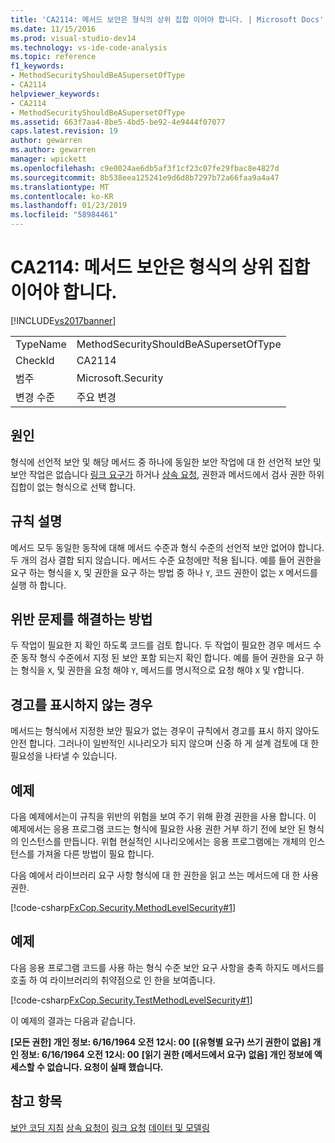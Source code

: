 ```yaml
---
title: 'CA2114: 메서드 보안은 형식의 상위 집합 이어야 합니다. | Microsoft Docs'
ms.date: 11/15/2016
ms.prod: visual-studio-dev14
ms.technology: vs-ide-code-analysis
ms.topic: reference
f1_keywords:
- MethodSecurityShouldBeASupersetOfType
- CA2114
helpviewer_keywords:
- CA2114
- MethodSecurityShouldBeASupersetOfType
ms.assetid: 663f7aa4-8be5-4bd5-be92-4e9444f07077
caps.latest.revision: 19
author: gewarren
ms.author: gewarren
manager: wpickett
ms.openlocfilehash: c9e0024ae6db5af3f1cf23c07fe29fbac8e4827d
ms.sourcegitcommit: 8b538eea125241e9d6d8b7297b72a66faa9a4a47
ms.translationtype: MT
ms.contentlocale: ko-KR
ms.lasthandoff: 01/23/2019
ms.locfileid: "58984461"
---
```

# <a name="ca2114-method-security-should-be-a-superset-of-type"></a>CA2114: 메서드 보안은 형식의 상위 집합이어야 합니다.
[!INCLUDE[vs2017banner](../includes/vs2017banner.md)]

|||
|-|-|
|TypeName|MethodSecurityShouldBeASupersetOfType|
|CheckId|CA2114|
|범주|Microsoft.Security|
|변경 수준|주요 변경|

## <a name="cause"></a>원인
 형식에 선언적 보안 및 해당 메서드 중 하나에 동일한 보안 작업에 대 한 선언적 보안 및 보안 작업은 없습니다 [링크 요구가](http://msdn.microsoft.com/library/a33fd5f9-2de9-4653-a4f0-d9df25082c4d) 하거나 [상속 요청](http://msdn.microsoft.com/28b9adbb-8f08-4f10-b856-dbf59eb932d9), 권한과 메서드에서 검사 권한 하위 집합이 없는 형식으로 선택 합니다.

## <a name="rule-description"></a>규칙 설명
 메서드 모두 동일한 동작에 대해 메서드 수준과 형식 수준의 선언적 보안 없어야 합니다. 두 개의 검사 결합 되지 않습니다. 메서드 수준 요청에만 적용 됩니다. 예를 들어 권한을 요구 하는 형식을 `X`, 및 권한을 요구 하는 방법 중 하나 `Y`, 코드 권한이 없는 `X` 메서드를 실행 하 합니다.

## <a name="how-to-fix-violations"></a>위반 문제를 해결하는 방법
 두 작업이 필요한 지 확인 하도록 코드를 검토 합니다. 두 작업이 필요한 경우 메서드 수준 동작 형식 수준에서 지정 된 보안 포함 되는지 확인 합니다. 예를 들어 권한을 요구 하는 형식을 `X`, 및 권한을 요청 해야 `Y`, 메서드를 명시적으로 요청 해야 `X` 및 `Y`합니다.

## <a name="when-to-suppress-warnings"></a>경고를 표시하지 않는 경우
 메서드는 형식에서 지정한 보안 필요가 없는 경우이 규칙에서 경고를 표시 하지 않아도 안전 합니다. 그러나이 일반적인 시나리오가 되지 않으며 신중 하 게 설계 검토에 대 한 필요성을 나타낼 수 있습니다.

## <a name="example"></a>예제
 다음 예제에서는이 규칙을 위반의 위험을 보여 주기 위해 환경 권한을 사용 합니다. 이 예제에서는 응용 프로그램 코드는 형식에 필요한 사용 권한 거부 하기 전에 보안 된 형식의 인스턴스를 만듭니다. 위협 현실적인 시나리오에서는 응용 프로그램에는 개체의 인스턴스를 가져올 다른 방법이 필요 합니다.

 다음 예에서 라이브러리 요구 사항 형식에 대 한 권한을 읽고 쓰는 메서드에 대 한 사용 권한.

 [!code-csharp[FxCop.Security.MethodLevelSecurity#1](../snippets/csharp/VS_Snippets_CodeAnalysis/FxCop.Security.MethodLevelSecurity/cs/FxCop.Security.MethodLevelSecurity.cs#1)]

## <a name="example"></a>예제
 다음 응용 프로그램 코드를 사용 하는 형식 수준 보안 요구 사항을 충족 하지도 메서드를 호출 하 여 라이브러리의 취약점으로 인 한을 보여줍니다.

 [!code-csharp[FxCop.Security.TestMethodLevelSecurity#1](../snippets/csharp/VS_Snippets_CodeAnalysis/FxCop.Security.TestMethodLevelSecurity/cs/FxCop.Security.TestMethodLevelSecurity.cs#1)]

 이 예제의 결과는 다음과 같습니다.

 **[모든 권한] 개인 정보: 6/16/1964 오전 12시: 00**
 **[(유형별 요구) 쓰기 권한이 없음] 개인 정보: 6/16/1964 오전 12시: 00**
 **[읽기 권한 (메서드에서 요구) 없음] 개인 정보에 액세스할 수 없습니다. 요청이 실패 했습니다.**
## <a name="see-also"></a>참고 항목
 [보안 코딩 지침](http://msdn.microsoft.com/library/4f882d94-262b-4494-b0a6-ba9ba1f5f177) [상속 요청이](http://msdn.microsoft.com/28b9adbb-8f08-4f10-b856-dbf59eb932d9) [링크 요청](http://msdn.microsoft.com/library/a33fd5f9-2de9-4653-a4f0-d9df25082c4d) [데이터 및 모델링](http://msdn.microsoft.com/library/8c37635d-e2c1-4b64-a258-61d9e87405e6)
